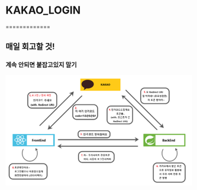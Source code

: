 # KAKAO_LOGIN
=============

## 매일 회고할 것!
### 계속 안되면 붙잡고있지 말기


<div class="kakao.png">
  <img src="./kakao.png".>
</div>
